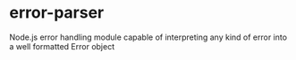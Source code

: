 # error-parser
Node.js error handling module capable of interpreting any kind of error into a well formatted Error object 
